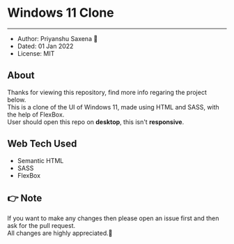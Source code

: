 # Windows 11 Clone

---

- Author: Priyanshu Saxena 🙂
- Dated: 01 Jan 2022
- License: MIT

## About
Thanks for viewing this repository, find more info regaring the project below.<br/>
This is a clone of the UI of Windows 11, made using HTML and SASS, with the help of FlexBox.
<br/> User should open this repo on **desktop**, this isn't **responsive**.

## Web Tech Used

- Semantic HTML
- SASS
- FlexBox

## 👉 Note 
If you want to make any changes then please open an issue first and then ask for the pull request. <br/> All changes are highly appreciated.👋